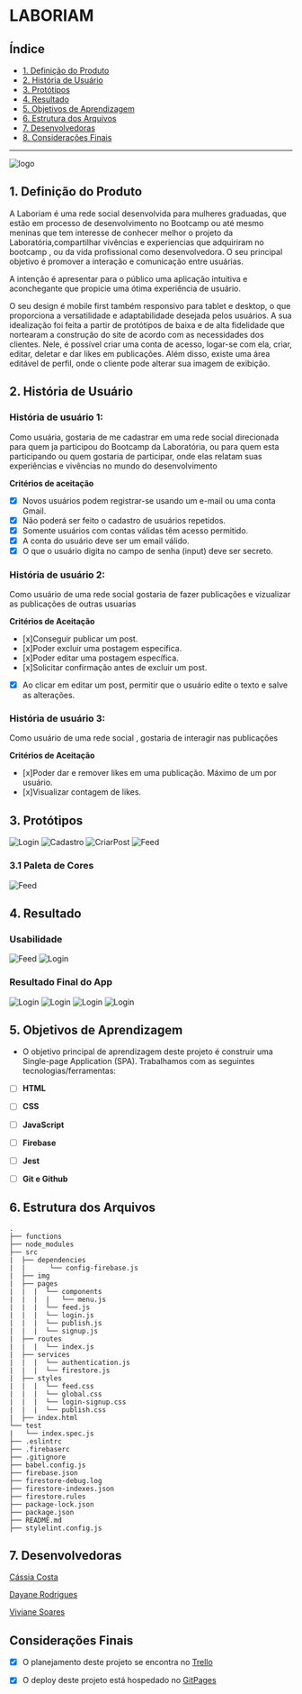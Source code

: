 # LABORIAM


## Índice

* [1. Definição do Produto](#1-definição-do-produto)
* [2. História de Usuário](#2-historia-de-usuario)
* [3. Protótipos](#3-prototipos)
* [4. Resultado](#4-resultado)
* [5. Objetivos de Aprendizagem](#5-objetivos-de-aprendizagem)
* [6. Estrutura dos Arquivos](#6-estrutura-dados)
* [7. Desenvolvedoras](#7-desenvolvedoras)
* [8. Considerações Finais](#8-configurações-finais)

***


![logo](src/img/logoLaboriam.png)


## 1. Definição do Produto

A Laboriam é uma rede social desenvolvida para mulheres graduadas, que estão em processo de desenvolvimento no Bootcamp ou até mesmo meninas que tem interesse de conhecer melhor o projeto da Laboratória,compartilhar vivências e experiencias que adquiriram no bootcamp , ou da vida profissional como desenvolvedora. O seu principal objetivo é promover a interação e comunicação entre usuárias. 

A intenção é apresentar para o público uma aplicação intuitiva e aconchegante que propicie uma ótima experiência de usuário.

O seu design é mobile first também responsivo para tablet e desktop, o que proporciona a versatilidade e adaptabilidade desejada pelos usuários. A sua idealização foi feita a partir de protótipos de baixa e de alta fidelidade que nortearam a construção do site de acordo com as necessidades dos clientes. Nele, é possível criar uma conta de acesso, logar-se com ela, criar, editar, deletar e dar likes em publicações. Além disso, existe uma área editável de perfil, onde o cliente pode alterar sua imagem de exibição.


## 2. História de Usuário

### História de usuário 1: 
 Como usuária, gostaria de me cadastrar em uma rede social direcionada para quem ja participou do Bootcamp da Laboratória, ou para quem esta participando ou quem gostaria de participar, onde elas relatam suas experiências e vivências no mundo do desenvolvimento

<b> Critérios de aceitação</b>

- [x] Novos usuários podem registrar-se usando um e-mail ou uma conta Gmail.
- [x] Não poderá ser feito o cadastro de usuários repetidos.
- [x] Somente usuários com contas válidas têm acesso permitido.
- [x] A conta do usuário deve ser um email válido.
- [x] O que o usuário digita no campo de senha (input) deve ser secreto.

### História de usuário 2: 
Como usuário de uma rede social gostaria de fazer publicações e vizualizar as publicações de outras usuarias 

<b>Critérios de Aceitação</b>

- [x]Conseguir publicar um post.
- [x]Poder excluir uma postagem específica.
- [x]Poder editar uma postagem específica.
- [x]Solicitar confirmação antes de excluir um post.
- [x] Ao clicar em editar um post, permitir que o usuário edite o texto e salve as alterações.
 
### História de usuário 3: 
Como usuário de uma rede social , gostaria de interagir nas publicações 

<b>Critérios de Aceitação</b>

 - [x]Poder dar e remover likes em uma publicação. Máximo de um por usuário.
 - [x]Visualizar contagem de likes.


## 3. Protótipos

![Login](src/img/prototipoLogin.png)
![Cadastro](src/img/prototipoCadastro.png)
![CriarPost](src/img/prototipoCriarPost.png)
![Feed](src/img/prototipoFeed.png)

### 3.1 Paleta de Cores

![Feed](src/img/paletaCores.png)




## 4. Resultado

### Usabilidade 

![Feed](src/img/Feed.gif)
![Login](src/img/login.gif)

### Resultado Final do App
![Login](src/img/loginAlta.jpeg)
![Login](src/img/cadastroAlta.jpeg)
![Login](src/img/feedAlta.jpeg)
![Login](src/img/publishAlta.jpeg)


## 5. Objetivos de Aprendizagem

* O objetivo principal de aprendizagem deste projeto é construir uma Single-page Application (SPA). Trabalhamos com as seguintes tecnologias/ferramentas:

- [ ] **HTML**

- [ ] **CSS**

- [ ] **JavaScript**

- [ ] **Firebase**

- [ ] **Jest**

- [ ] **Git e Github**



## 6. Estrutura dos Arquivos

```text
.
├── functions
├── node_modules
├── src
|  ├── dependencies 
|  |      └── config-firebase.js
|  ├── img
|  ├── pages 
|  |  |  └── components
|  |  |  |   └── menu.js
|  |  |  └── feed.js
|  |  |  └── login.js
|  |  |  └── publish.js
|  |  |  └── signup.js
|  ├── routes
|  |  |  └── index.js
|  ├── services
|  |  |  └── authentication.js
|  |  |  └── firestore.js
|  ├── styles
|  |  |  └── feed.css
|  |  |  └── global.css
|  |  |  └── login-signup.css
|  |  |  └── publish.css
|  ├── index.html
└── test
|   └── index.spec.js
├── .eslintrc
├── .firebaserc
├── .gitignore
├── babel.config.js
├── firebase.json
├── firestore-debug.log
├── firestore-indexes.json
├── firestore.rules
├── package-lock.json
├── package.json
├── README.md
├── stylelint.config.js

```

## 7. Desenvolvedoras

 [Cássia Costa](https://github.com/CassiaCosta)

 [Dayane Rodrigues](https://github.com/dayanersilva)

 [Viviane Soares](https://github.com/vivisoares)

 ## Considerações Finais

- [x] O planejamento deste projeto se encontra no [Trello](https://trello.com/b/eULNHORK/social-network)
- [x] O deploy deste projeto está hospedado no [GitPages]()


